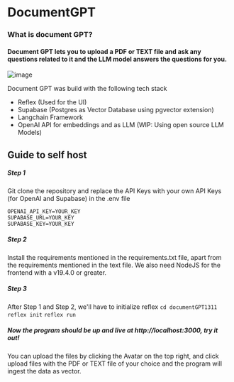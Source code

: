 # DocumentGPT

### What is document GPT?
#### Document GPT lets you to upload a PDF or TEXT file and ask any questions related to it and the LLM model answers the questions for you.
![image](https://github.com/PraghadeeshLife/documentGPT1311/assets/102030901/92cd7fcb-3b92-47c4-bd22-e48aeeee4efc)

Document GPT was build with the following tech stack
- Reflex (Used for the UI)
- Supabase (Postgres as Vector Database using pgvector extension)
- Langchain Framework
- OpenAI API for embeddings and as LLM (WIP: Using open source LLM Models)

## Guide to self host
##### Step 1
Git clone the repository and replace the API Keys with your own API Keys (for OpenAI and Supabase) in the .env file
```
OPENAI_API_KEY=YOUR_KEY
SUPABASE_URL=YOUR_KEY
SUPABASE_KEY=YOUR_KEY
```

##### Step 2
Install the requirements mentioned in the requirements.txt file, apart from the requirements mentioned in the text file. We also need NodeJS for the frontend with a v19.4.0 or greater.

##### Step 3
After Step 1 and Step 2, we'll have to initialize reflex
`cd documentGPT1311`
`reflex init`
`reflex run`

##### Now the program should be up and live at http://localhost:3000, try it out!

You can upload the files by clicking the Avatar on the top right, and click upload files with the PDF or TEXT file of your choice and the program will ingest the data as vector.

